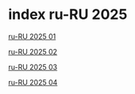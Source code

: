 # index ru-RU 2025

<a href="./01">ru-RU 2025 01</a>

<a href="./02">ru-RU 2025 02</a>

<a href="./03">ru-RU 2025 03</a>

<a href="./04">ru-RU 2025 04</a>
